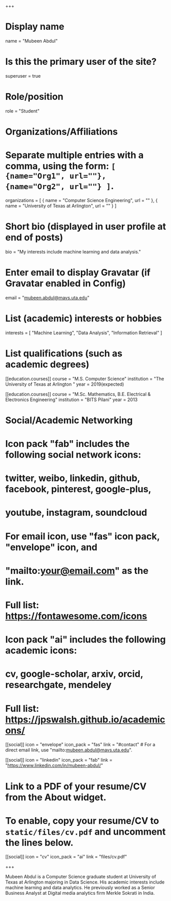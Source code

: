 +++
# Display name
name = "Mubeen Abdul"

# Is this the primary user of the site?
superuser = true

# Role/position
role = "Student"

# Organizations/Affiliations
#   Separate multiple entries with a comma, using the form: `[ {name="Org1", url=""}, {name="Org2", url=""} ]`.
organizations = [ { name = "Computer Science Engineering", url = "" }, { name = "University of Texas at Arlington", url = "" } ]

# Short bio (displayed in user profile at end of posts)
bio = "My interests include machine learning and data analysis."

# Enter email to display Gravatar (if Gravatar enabled in Config)
email = "mubeen.abdul@mavs.uta.edu"

# List (academic) interests or hobbies
interests = [
  "Machine Learning",
  "Data Analysis",
  "Information Retrieval"
]

# List qualifications (such as academic degrees)
[[education.courses]]
  course = "M.S. Computer Science"
  institution = "The University of Texas at Arlington	"
  year = 2019(expected)

[[education.courses]]
  course = "M.Sc. Mathematics, B.E. Electrical & Electronics Engineering"
  institution = "BITS Pilani"
  year = 2013



# Social/Academic Networking
#
# Icon pack "fab" includes the following social network icons:
#
#   twitter, weibo, linkedin, github, facebook, pinterest, google-plus,
#   youtube, instagram, soundcloud
#
#   For email icon, use "fas" icon pack, "envelope" icon, and
#   "mailto:your@email.com" as the link.
#
#   Full list: https://fontawesome.com/icons
#
# Icon pack "ai" includes the following academic icons:
#
#   cv, google-scholar, arxiv, orcid, researchgate, mendeley
#
#   Full list: https://jpswalsh.github.io/academicons/

[[social]]
  icon = "envelope"
  icon_pack = "fas"
  link = "#contact"  # For a direct email link, use "mailto:mubeen.abdul@mavs.uta.edu".

[[social]]
  icon = "linkedin"
  icon_pack = "fab"
  link = "https://www.linkedin.com/in/mubeen-abdul/"



# Link to a PDF of your resume/CV from the About widget.
# To enable, copy your resume/CV to `static/files/cv.pdf` and uncomment the lines below.
 [[social]]
   icon = "cv"
   icon_pack = "ai"
   link = "files/cv.pdf"

+++

Mubeen Abdul is a Computer Science graduate student at University of Texas at Arlington majoring in Data Science. His academic interests include machine learning and data analytics. He previously worked as a Senior Business Analyst at Digital media analytics firm Merkle Sokrati in India. 
